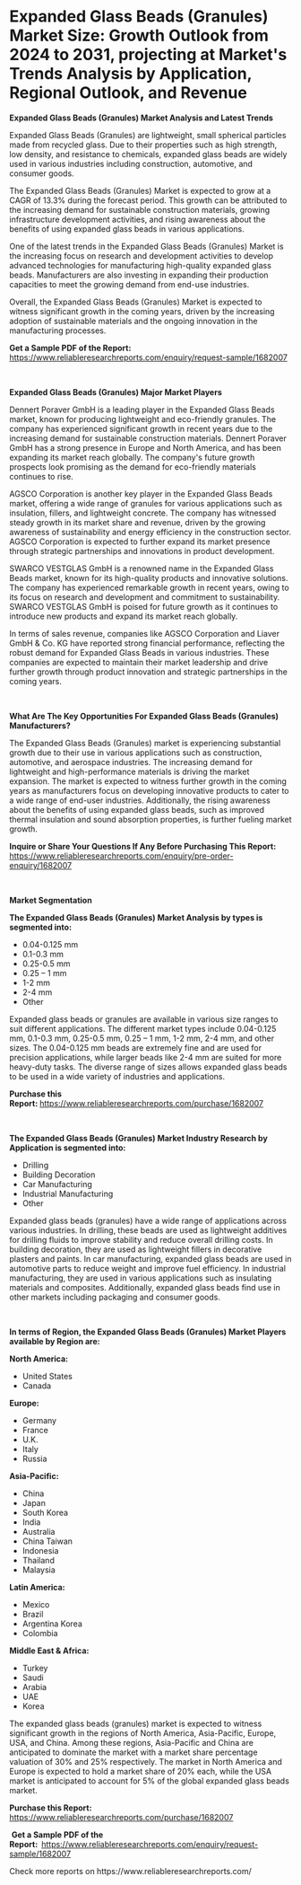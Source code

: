 <p><h1>Expanded Glass Beads (Granules) Market Size: Growth Outlook from 2024 to 2031, projecting at Market's Trends Analysis by Application, Regional Outlook, and Revenue</h1></p><p><strong>Expanded Glass Beads (Granules) Market Analysis and Latest Trends</strong></p>
<p><p>Expanded Glass Beads (Granules) are lightweight, small spherical particles made from recycled glass. Due to their properties such as high strength, low density, and resistance to chemicals, expanded glass beads are widely used in various industries including construction, automotive, and consumer goods.</p><p>The Expanded Glass Beads (Granules) Market is expected to grow at a CAGR of 13.3% during the forecast period. This growth can be attributed to the increasing demand for sustainable construction materials, growing infrastructure development activities, and rising awareness about the benefits of using expanded glass beads in various applications.</p><p>One of the latest trends in the Expanded Glass Beads (Granules) Market is the increasing focus on research and development activities to develop advanced technologies for manufacturing high-quality expanded glass beads. Manufacturers are also investing in expanding their production capacities to meet the growing demand from end-use industries.</p><p>Overall, the Expanded Glass Beads (Granules) Market is expected to witness significant growth in the coming years, driven by the increasing adoption of sustainable materials and the ongoing innovation in the manufacturing processes.</p></p>
<p><strong>Get a Sample PDF of the Report:&nbsp;</strong> <a href="https://www.reliableresearchreports.com/enquiry/request-sample/1682007">https://www.reliableresearchreports.com/enquiry/request-sample/1682007</a></p>
<p>&nbsp;</p>
<p><strong>Expanded Glass Beads (Granules) Major Market Players</strong></p>
<p><p>Dennert Poraver GmbH is a leading player in the Expanded Glass Beads market, known for producing lightweight and eco-friendly granules. The company has experienced significant growth in recent years due to the increasing demand for sustainable construction materials. Dennert Poraver GmbH has a strong presence in Europe and North America, and has been expanding its market reach globally. The company's future growth prospects look promising as the demand for eco-friendly materials continues to rise.</p><p>AGSCO Corporation is another key player in the Expanded Glass Beads market, offering a wide range of granules for various applications such as insulation, fillers, and lightweight concrete. The company has witnessed steady growth in its market share and revenue, driven by the growing awareness of sustainability and energy efficiency in the construction sector. AGSCO Corporation is expected to further expand its market presence through strategic partnerships and innovations in product development.</p><p>SWARCO VESTGLAS GmbH is a renowned name in the Expanded Glass Beads market, known for its high-quality products and innovative solutions. The company has experienced remarkable growth in recent years, owing to its focus on research and development and commitment to sustainability. SWARCO VESTGLAS GmbH is poised for future growth as it continues to introduce new products and expand its market reach globally.</p><p>In terms of sales revenue, companies like AGSCO Corporation and Liaver GmbH & Co. KG have reported strong financial performance, reflecting the robust demand for Expanded Glass Beads in various industries. These companies are expected to maintain their market leadership and drive further growth through product innovation and strategic partnerships in the coming years.</p></p>
<p>&nbsp;</p>
<p><strong>What Are The Key Opportunities For Expanded Glass Beads (Granules) Manufacturers?</strong></p>
<p><p>The Expanded Glass Beads (Granules) market is experiencing substantial growth due to their use in various applications such as construction, automotive, and aerospace industries. The increasing demand for lightweight and high-performance materials is driving the market expansion. The market is expected to witness further growth in the coming years as manufacturers focus on developing innovative products to cater to a wide range of end-user industries. Additionally, the rising awareness about the benefits of using expanded glass beads, such as improved thermal insulation and sound absorption properties, is further fueling market growth.</p></p>
<p><strong>Inquire or Share Your Questions If Any Before Purchasing This Report:</strong> <a href="https://www.reliableresearchreports.com/enquiry/pre-order-enquiry/1682007">https://www.reliableresearchreports.com/enquiry/pre-order-enquiry/1682007</a></p>
<p>&nbsp;</p>
<p><strong>Market Segmentation</strong></p>
<p><strong>The Expanded Glass Beads (Granules) Market Analysis by types is segmented into:</strong></p>
<p><ul><li>0.04-0.125 mm</li><li>0.1-0.3 mm</li><li>0.25-0.5 mm</li><li>0.25 – 1 mm</li><li>1-2 mm</li><li>2-4 mm</li><li>Other</li></ul></p>
<p><p>Expanded glass beads or granules are available in various size ranges to suit different applications. The different market types include 0.04-0.125 mm, 0.1-0.3 mm, 0.25-0.5 mm, 0.25 – 1 mm, 1-2 mm, 2-4 mm, and other sizes. The 0.04-0.125 mm beads are extremely fine and are used for precision applications, while larger beads like 2-4 mm are suited for more heavy-duty tasks. The diverse range of sizes allows expanded glass beads to be used in a wide variety of industries and applications.</p></p>
<p><strong>Purchase this Report:&nbsp;</strong><a href="https://www.reliableresearchreports.com/purchase/1682007">https://www.reliableresearchreports.com/purchase/1682007</a></p>
<p>&nbsp;</p>
<p><strong>The Expanded Glass Beads (Granules) Market Industry Research by Application is segmented into:</strong></p>
<p><ul><li>Drilling</li><li>Building Decoration</li><li>Car Manufacturing</li><li>Industrial Manufacturing</li><li>Other</li></ul></p>
<p><p>Expanded glass beads (granules) have a wide range of applications across various industries. In drilling, these beads are used as lightweight additives for drilling fluids to improve stability and reduce overall drilling costs. In building decoration, they are used as lightweight fillers in decorative plasters and paints. In car manufacturing, expanded glass beads are used in automotive parts to reduce weight and improve fuel efficiency. In industrial manufacturing, they are used in various applications such as insulating materials and composites. Additionally, expanded glass beads find use in other markets including packaging and consumer goods.</p></p>
<p>&nbsp;</p>
<p><strong>In terms of Region, the Expanded Glass Beads (Granules) Market Players available by Region are:</strong></p>
<p>
    <p> <strong> North America: </strong>
        <ul>
            <li>United States</li>
            <li>Canada</li>
        </ul>
        </p> 
    <p> <strong> Europe: </strong>
        <ul>
            <li>Germany</li>
            <li>France</li>
            <li>U.K.</li>
            <li>Italy</li>
            <li>Russia</li>
        </ul>
        </p> 
    <p> <strong> Asia-Pacific: </strong>
        <ul>
            <li>China</li>
            <li>Japan</li>
            <li>South Korea</li>
            <li>India</li>
            <li>Australia</li>
            <li>China Taiwan</li>
            <li>Indonesia</li>
            <li>Thailand</li>
            <li>Malaysia</li>
        </ul>
        </p> 
    <p> <strong> Latin America: </strong>
        <ul>
            <li>Mexico</li>
            <li>Brazil</li>
            <li>Argentina Korea</li>
            <li>Colombia</li>
        </ul>
        </p> 
    <p> <strong> Middle East & Africa: </strong>
        <ul>
            <li>Turkey</li>
            <li>Saudi</li>
            <li>Arabia</li>
            <li>UAE</li>
            <li>Korea</li>
        </ul>
    </p>
    </p>
<p><p>The expanded glass beads (granules) market is expected to witness significant growth in the regions of North America, Asia-Pacific, Europe, USA, and China. Among these regions, Asia-Pacific and China are anticipated to dominate the market with a market share percentage valuation of 30% and 25% respectively. The market in North America and Europe is expected to hold a market share of 20% each, while the USA market is anticipated to account for 5% of the global expanded glass beads market.</p></p>
<p><strong>Purchase this Report: </strong><a href="https://www.reliableresearchreports.com/purchase/1682007">https://www.reliableresearchreports.com/purchase/1682007</a></p>
<p>&nbsp;<strong>Get a Sample PDF of the Report:&nbsp;&nbsp;</strong><a href="https://www.reliableresearchreports.com/enquiry/request-sample/1682007">https://www.reliableresearchreports.com/enquiry/request-sample/1682007</a></p>
<p><strong></strong></p>
<p>Check more reports on https://www.reliableresearchreports.com/</p>